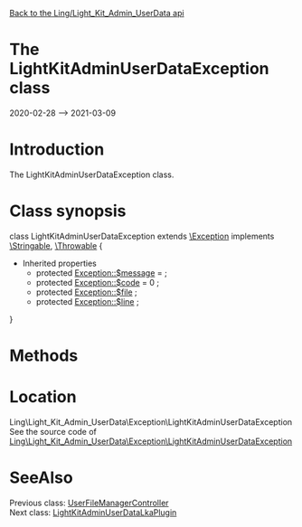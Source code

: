 [Back to the Ling/Light_Kit_Admin_UserData api](https://github.com/lingtalfi/Light_Kit_Admin_UserData/blob/master/doc/api/Ling/Light_Kit_Admin_UserData.md)



The LightKitAdminUserDataException class
================
2020-02-28 --> 2021-03-09






Introduction
============

The LightKitAdminUserDataException class.



Class synopsis
==============


class <span class="pl-k">LightKitAdminUserDataException</span> extends [\Exception](http://php.net/manual/en/class.exception.php) implements [\Stringable](https://wiki.php.net/rfc/stringable), [\Throwable](http://php.net/manual/en/class.throwable.php) {

- Inherited properties
    - protected  [Exception::$message](#property-message) =  ;
    - protected  [Exception::$code](#property-code) = 0 ;
    - protected  [Exception::$file](#property-file) ;
    - protected  [Exception::$line](#property-line) ;

}






Methods
==============






Location
=============
Ling\Light_Kit_Admin_UserData\Exception\LightKitAdminUserDataException<br>
See the source code of [Ling\Light_Kit_Admin_UserData\Exception\LightKitAdminUserDataException](https://github.com/lingtalfi/Light_Kit_Admin_UserData/blob/master/Exception/LightKitAdminUserDataException.php)



SeeAlso
==============
Previous class: [UserFileManagerController](https://github.com/lingtalfi/Light_Kit_Admin_UserData/blob/master/doc/api/Ling/Light_Kit_Admin_UserData/Controller/User/UserFileManagerController.md)<br>Next class: [LightKitAdminUserDataLkaPlugin](https://github.com/lingtalfi/Light_Kit_Admin_UserData/blob/master/doc/api/Ling/Light_Kit_Admin_UserData/LightKitAdminPlugin/Generated/LightKitAdminUserDataLkaPlugin.md)<br>
